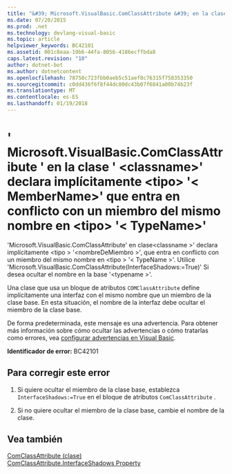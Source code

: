 ```yaml
---
title: "&#39; Microsoft.VisualBasic.ComClassAttribute &#39; en la clase &#39; &lt;classname&gt;&#39; declara implícitamente &lt;tipo&gt; &#39;&lt; MemberName&gt;&#39; que entra en conflicto con un miembro del mismo nombre en &lt;tipo&gt; &#39;&lt; TypeName&gt;&#39;"
ms.date: 07/20/2015
ms.prod: .net
ms.technology: devlang-visual-basic
ms.topic: article
helpviewer_keywords: BC42101
ms.assetid: 001c8eaa-19b6-44fa-8056-4186ecffbda8
caps.latest.revision: "10"
author: dotnet-bot
ms.author: dotnetcontent
ms.openlocfilehash: 78758c723fbb0aeb5c51aef8c76315f758353350
ms.sourcegitcommit: c0dd436f6f8f44dc80dc43b07f6841a00b74b23f
ms.translationtype: MT
ms.contentlocale: es-ES
ms.lasthandoff: 01/19/2018
---
```

# <a name="39microsoftvisualbasiccomclassattribute39-on-class-39ltclassnamegt39-implicitly-declares-lttypegt-39ltmembernamegt39-which-conflicts-with-a-member-of-the-same-name-in-lttypegt-39lttypenamegt39"></a>&#39; Microsoft.VisualBasic.ComClassAttribute &#39; en la clase &#39; &lt;classname&gt;&#39; declara implícitamente &lt;tipo&gt; &#39;&lt; MemberName&gt;&#39; que entra en conflicto con un miembro del mismo nombre en &lt;tipo&gt; &#39;&lt; TypeName&gt;&#39;
'Microsoft.VisualBasic.ComClassAttribute' en clase\<classname >' declara implícitamente \<tipo > '\<nombreDeMiembro >', que entra en conflicto con un miembro del mismo nombre en \<tipo > '\< TypeName >'. Utilice 'Microsoft.VisualBasic.ComClassAttribute(InterfaceShadows:=True)' Si desea ocultar el nombre en la base '\<typename >'.  
  
 Una clase que usa un bloque de atributos `COMClassAttribute` define implícitamente una interfaz con el mismo nombre que un miembro de la clase base. En esta situación, el nombre de la interfaz debe ocultar el miembro de la clase base.  
  
 De forma predeterminada, este mensaje es una advertencia. Para obtener más información sobre cómo ocultar las advertencias o cómo tratarlas como errores, vea [configurar advertencias en Visual Basic](/visualstudio/ide/configuring-warnings-in-visual-basic).  
  
 **Identificador de error:** BC42101  
  
## <a name="to-correct-this-error"></a>Para corregir este error  
  
1.  Si quiere ocultar el miembro de la clase base, establezca `InterfaceShadows:=True` en el bloque de atributos `ComClassAttribute` .  
  
2.  Si no quiere ocultar el miembro de la clase base, cambie el nombre de la clase.  
  
## <a name="see-also"></a>Vea también  
   
   
 [ComClassAttribute (clase)](http://msdn.microsoft.com/library/5c2f0835-9210-47dc-bc59-5c1769953574)  
 [ComClassAttribute.InterfaceShadows Property](http://msdn.microsoft.com/library/0fae25bd-e0ba-4755-a76c-3b526b1ac795)
